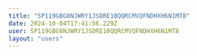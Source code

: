 ```yaml
---
title: "SP119GBG8NJWRY1JSDRE10QQRCMVQFNDHXH6N1MT8"
date: 2024-10-04T17:41:56.229Z
user: SP119GBG8NJWRY1JSDRE10QQRCMVQFNDHXH6N1MT8
layout: "users"
---
```

    